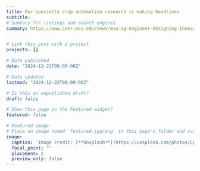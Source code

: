 ```yaml
---
title: Our specialty crop automation research is making headlines 
subtitle: 
# Summary for listings and search engines
summary: https://www.canr.msu.edu/news/msu-ag-engineer-designing-innovative-technologies-to-support-specialty-crop-production and https://www.michiganfarmnews.com/msu-ag-engineer-designing-innovative-technologies-to-support-specialty-crop-production


# Link this post with a project
projects: []

# Date published
date: "2024-12-22T00:00:00Z"

# Date updated
lastmod: "2024-12-22T00:00:00Z"

# Is this an unpublished draft?
draft: false

# Show this page in the Featured widget?
featured: false

# Featured image
# Place an image named `featured.jpg/png` in this page's folder and customize its options here.
image:
  caption: 'Image credit: [**Unsplash**](https://unsplash.com/photos/CpkOjOcXdUY)'
  focal_point: ""
  placement: 2
  preview_only: false
---
```

